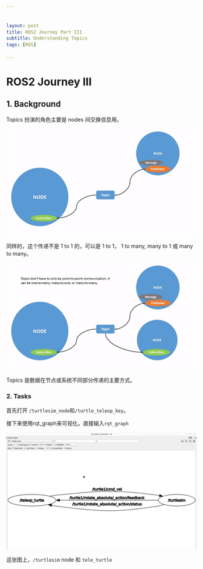 ```yaml
---


layout: post
title: ROS2 Journey Part III
subtitle: Understanding Topics
tags: [ROS]

---
```


<head>
    <script src="https://cdn.mathjax.org/mathjax/latest/MathJax.js?config=TeX-AMS-MML_HTMLorMML" type="text/javascript"></script>
    <script type="text/x-mathjax-config">
        MathJax.Hub.Config({
            tex2jax: {
            skipTags: ['script', 'noscript', 'style', 'textarea', 'pre'],
            inlineMath: [['$','$']]
            }
        });
    </script>
</head>


# ROS2 Journey III



## 1. Background

Topics 扮演的角色主要是 nodes 间交换信息用。

![](/img/Topic-SinglePublisherandSingleSubscriber.gif)

同样的，这个传递不是 1 to 1 的，可以是 1 to 1， 1 to many, many to 1 或 many to many。

![](/img/Topic-MultiplePublisherandMultipleSubscriber.gif)

Topics 是数据在节点或系统不同部分传递的主要方式。

### 2. Tasks

首先打开 `/turtlesim_node`和`/turtle_teleop_key`。

接下来使用rqt_graph来可视化。直接输入`rqt_graph`

![](/img/2023-03-04_11-12-27.png)

这张图上，`/turtlesim` node 和 `tele_turtle`





